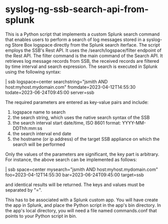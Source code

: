 # syslog-ng-ssb-search-api-from-splunk
This is a Python script that implements a custom Splunk search command that enables users to perform
a search of log messages stored in a syslog-ng Store Box logspace directly from the Splunk search iterface.
The script employs the SSB's Rest API. It uses the /search/logspace/filter endpoint of the Rest API.
The filter command is the main command of the Search API. It retrieves log message records from SSB, the 
received records are filtered by time interval and search expression. The search is executed in Splunk using 
the following syntax:

| ssb logspace=center searchstring="jsmith AND host:myhost.mydomain.com" fromdate=2023-04-12T14:55:30 todate=2023-06-24T09:45:00 server=ssb

The required parameters are entered as key-value pairs and include:
1. logspace name to search
2. the search string, which uses the native search syntax of the SSB 
3. the search interval start date/time, ISO 8601 format: YYYY-MM-DDThh:mm:ss
4. the search interval end date
5. the hostname (or ip address) of the target SSB appliance on which the search will be performed

Only the values of the parameters are significant, the key part is arbitrary. For instance, the above search 
can be implemented as follows:

| ssb space=center mysearch="jsmith AND host:myhost.mydomain.com" foo=2023-04-12T14:55:30 bar=2023-06-24T09:45:00 target=ssb

and identical results will be returned. The keys and values must be separated by "=".

This has to be associated with a Splunk custom app. You will have create the app in Splunk, and place the Python script in the app's bin
directory. In the app's local directory, you will need a file named commands.conf that points to your Python script in bin.
